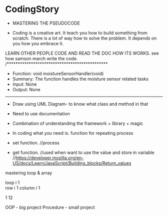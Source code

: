 # CodingStory
- MASTERING THE PSEUDOCODE

- Coding is a creative art. It teach you how to build something from scratch. There is a lot of way how to solve the problem. It depends 
on you how you embrace it.

LEARN OTHER PEOPLE CODE AND READ THE DOC HOW ITS WORKS. see how samson march write the code.
/**********************************************
  - Function: void moistureSensorHandler(void)
  - Summary: The function handles the moisture sensor related tasks
  - Input: None
  - Output: None
 **********************************************

- Draw using UML Diagram- to know what class and method in that

- Need to use documentation

- Combination of understanding the framework + library + magic 

- In coding what you need is. function for repeating process

- set function.
//process

- get function.
//used when want to use the value and store in variable
//https://developer.mozilla.org/en-US/docs/Learn/JavaScript/Building_blocks/Return_values

mastering loop & array

loop i 1                         
row  i 1
column i  1

1
12

OOP - big project
Procedure - small project
